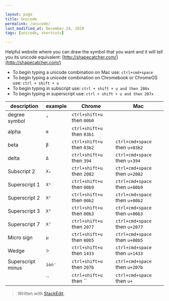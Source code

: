 ```yaml
---  

layout: page
title: Unicode
permalink: /unicode/  
last_modified_at: December 24, 2018
tags: [unicode, shortcuts]  

--- 
```


Helpful website where you can draw the symbol that you want and it will tell you its unicode equivalent: [http://shapecatcher.com/](http://shapecatcher.com/)

* To begin typing a unicode combination on Mac use:
	```ctrl+cmd+space```
* To begin typing a unicode combination on Chromebook or ChromeOS use:
	```ctrl + shift + u```
* To begin typing in subscript use:
	```ctrl + shift + u and then 208x```
* To begin typing in superscript use:
	```ctrl + shift + u and then 207x```

|description|example|Chrome|Mac|
|-|-|-|-|
|degree symbol|`°`|`ctrl+shift+u` then `00b0`||
|alpha|`α`|`ctrl+shift+u` then `03b1`||
|beta|`β`|`ctrl+shift+u` then `03b2`|`ctrl+cmd+space` then `u+03b2`|
|delta|`Δ`|`ctrl+shift+u` then `394`|`ctrl+cmd+space` then `u+394`|
|Subscript 2|`X₂`|`ctrl+shift+u` then `2082`|`ctrl+cmd+space` then `u+2082`|
|Superscript 1|`X¹`|`ctrl+shift+u` then `00b9`|`ctrl+cmd+space` then `u+00b9`|
|Superscript 2|`X²`|`ctrl+shift+u` then `00b2`|`ctrl+cmd+space` then `u+00b2`|
|Superscript 3|`X³`|`ctrl+shift+u` then `00b3`|`ctrl+cmd+space` then `u+00b3`|
|Superscript 7|`X⁷`|`ctrl+shift+u` then `2077`|`ctrl+cmd+space` then `u+2077`|
|Micro sign|`µ`|`ctrl+shift+u` then `00b5`|`ctrl+cmd+space` then `u+00b5`|
|Wedge|`ᐳ`|`ctrl+shift+u` then `1433`|`ctrl+cmd+space` then `u+1433`|
|Superscript minus|`ion⁻`|`ctrl+shift+u` then `207b`|`ctrl+cmd+space` then `u+207b`|
||``|`ctrl+shift+u` then ``|`ctrl+cmd+space` then `u+`|


> Written with  [StackEdit](https://stackedit.io/).

<!--stackedit_data:
eyJoaXN0b3J5IjpbMzQzOTk0MzgzXX0=
-->